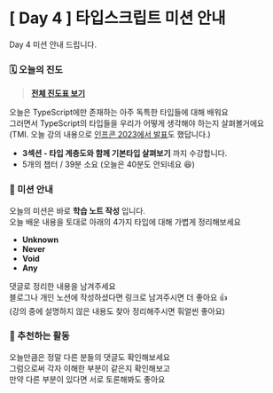 # [ Day 4 ] 타입스크립트 미션 안내

Day 4 미션 안내 드립니다.

### 🗓️ 오늘의 진도

> **[전체 진도표 보기](https://winterlood.notion.site/5632d36c3d5b4f3f9c3bcffcfa82bc53?pvs=4)**

오늘은 TypeScript에만 존재하는 아주 독특한 타입들에 대해 배워요  
그러면서 TypeScript의 타입들을 우리가 어떻게 생각해야 하는지 살펴볼거에요  
(TMI. 오늘 강의 내용으로 [인프콘 2023에서 발표](https://www.youtube.com/watch?v=F6iXvOBQ_B4)도 했답니다.)

- **3섹션 - 타입 계층도와 함께 기본타입 살펴보기** 까지 수강합니다.
- 5개의 챕터 / 39분 소요 (오늘은 40분도 안되네요 😆)

### 🎯 미션 안내

오늘의 미션은 바로 **학습 노트 작성** 입니다.  
오늘 배운 내용을 토대로 아래의 4가지 타입에 대해 가볍게 정리해보세요

- **Unknown**
- **Never**
- **Void**
- **Any**

댓글로 정리한 내용을 남겨주세요  
블로그나 개인 노션에 작성하셨다면 링크로 남겨주시면 더 좋아요 👍  
(강의 중에 설명하지 않은 내용도 찾아 정리해주시면 훠얼씬 좋아요)

### 🙌 추천하는 활동

오늘만큼은 정말 다른 분들의 댓글도 확인해보세요  
그럼으로써 각자 이해한 부분이 같은지 확인해보고  
만약 다른 부분이 있다면 서로 토론해봐도 좋아요
